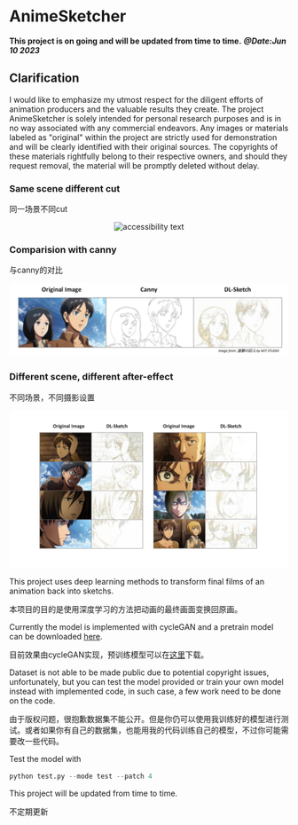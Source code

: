 # AnimeSketcher

**This project is on going and will be updated from time to time.**
***@Date:Jun 10 2023***

## Clarification
I would like to emphasize my utmost respect for the diligent efforts of animation producers and the valuable results they create. The project AnimeSketcher is solely intended for personal research purposes and is in no way associated with any commercial endeavors. Any images or materials labeled as "original" within the project are strictly used for demonstration and will be clearly identified with their original sources. The copyrights of these materials rightfully belong to their respective owners, and should they request removal, the material will be promptly deleted without delay.


### Same scene different cut
同一场景不同cut

<p align="center">
  <img src="https://github.com/ZhenglinPan/AnimeSketcher/blob/master/others/img03.gif" width="" alt="accessibility text">
</p>

### Comparision with canny
与canny的对比

<p align="center">
  <img src="https://github.com/ZhenglinPan/AnimeSketcher/blob/master/others/img01.jpg" width="" alt="accessibility text">
</p>

### Different scene, different after-effect
不同场景，不同摄影设置

<p align="center">
  <img src="https://github.com/ZhenglinPan/AnimeSketcher/blob/master/others/img02.jpg" width="" alt="accessibility text">
</p>

This project uses deep learning methods to transform final films of an animation back into sketchs.

本项目的目的是使用深度学习的方法把动画的最终画面变换回原画。

Currently the model is implemented with cycleGAN and a pretrain model can be downloaded [here](https://drive.google.com/file/d/1NwKzV5UxqBrgXHCXa_r6WzJcV8XbRlNO/view?usp=sharing).

目前效果由cycleGAN实现，预训练模型可以在[这里](https://drive.google.com/file/d/1NwKzV5UxqBrgXHCXa_r6WzJcV8XbRlNO/view?usp=sharing)下载。

Dataset is not able to be made public due to potential copyright issues, unfortunately, but you can test the model provided or train your own model instead with implemented code, in such case, a few work need to be done on the code.

由于版权问题，很抱歉数据集不能公开。但是你仍可以使用我训练好的模型进行测试。或者如果你有自己的数据集，也能用我的代码训练自己的模型，不过你可能需要改一些代码。

Test the model with
```python
python test.py --mode test --patch 4
```

This project will be updated from time to time.

不定期更新

